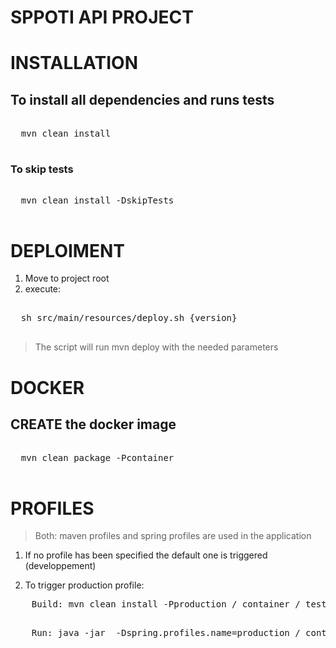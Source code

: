 # SPPOTI API PROJECT

# INSTALLATION

## To install all dependencies and runs tests

<pre>

  mvn clean install

</pre>

### To skip tests

<pre>

  mvn clean install -DskipTests

</pre>

# DEPLOIMENT

1. Move to project root
2. execute: 

<pre>

  sh src/main/resources/deploy.sh {version}

</pre>

> The script will run mvn deploy with the needed parameters

# DOCKER

## CREATE the docker image

<pre>

  mvn clean package -Pcontainer

</pre>

# PROFILES

> Both: maven profiles and spring profiles are used in the application

1. If no profile has been specified the default one is triggered (developpement)

2. To trigger production profile:

  <pre>
    Build: mvn clean install -Pproduction / container / test
  </pre>
  
  <pre>
    Run: java -jar <file> -Dspring.profiles.name=production / container / test
  </pre>

